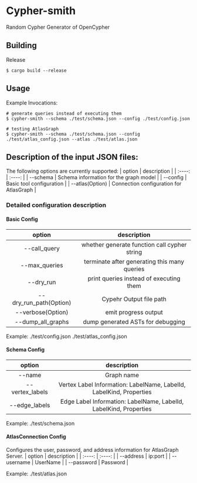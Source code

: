 # Cypher-smith
Random Cypher Generator of OpenCypher


## Building

Release
```
$ cargo build --release
```

## Usage

Example Invocations:
```
# generate queries instead of executing them
$ cypher-smith --schema ./test/schema.json --config ./test/config.json

# testing AtlasGraph
$ cypher-smith --schema ./test/schema.json --config ./test/atlas_config.json --atlas ./test/atlas.json
```


## Description of the input JSON files:

The following options are currently supported:
|  option   |  description |
|  :----:  | :----:  |
|  --schema | Schema information for the graph model  |
|  --config | Basic tool configuration |
|  --atlas(Option) | Connection configuration for AtlasGraph |

### Detailed configuration description

#### Basic Config
|  option   |  description |
|  :----:  | :----:  |
|  --call_query | whether generate function call cypher string |
|  --max_queries | terminate after generating this many queries |
|  --dry_run | print queries instead of executing them |
| --dry_run_path(Option) | Cypehr Output file path |
| --verbose(Option) | emit progress output |
| --dump_all_graphs | dump generated ASTs for debugging |

Example: ./test/config.json ./test/atlas_config.json

#### Schema Config 
| option | description |
| :----: | :----: |
| --name | Graph name |
| --vertex_labels | Vertex Label Information: LabelName, LabelId, LabelKind, Properties|
| --edge_labels | Edge Label Information: LabelName, LabelId, LabelKind, Properties |

Example: ./test/schema.json

#### AtlasConnection Config
Configures the user, password, and address information for AtlasGraph Server.
| option | description |
| :----: | :----: |
| --address | ip:port |
| --username | UserName |
| --password | Password |

Example: ./test/atlas.json
